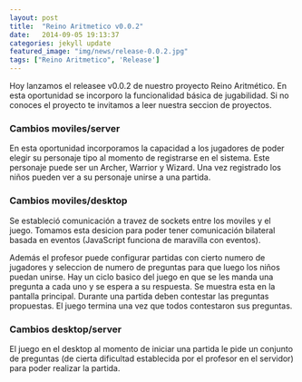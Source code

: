 ```yaml
---
layout: post
title:  "Reino Aritmetico v0.0.2"
date:   2014-09-05 19:13:37
categories: jekyll update
featured_image: "img/news/release-0.0.2.jpg"
tags: ["Reino Aritmetico", 'Release']
---
```


Hoy lanzamos el releasee v0.0.2 de nuestro proyecto Reino Aritmético. En esta oportunidad se incorporo la funcionalidad básica de jugabilidad. 
Si no conoces el proyecto te invitamos a leer nuestra seccion de proyectos.

<h3>Cambios moviles/server</h3>

En esta oportunidad incorporamos la capacidad a los jugadores de poder elegir su personaje tipo al momento de registrarse en el sistema. Este personaje puede ser 
un Archer, Warrior y Wizard. Una vez registrado los niños pueden ver a su personaje unirse a una partida.

<h3>Cambios moviles/desktop</h3>

Se estableció comunicación a travez de sockets entre los moviles y el juego. Tomamos esta desicion para poder tener comunicación bilateral basada en eventos (JavaScript funciona de 
maravilla con eventos).

Además el profesor puede configurar partidas con cierto numero de jugadores y seleccion de numero de preguntas para que luego los niños puedan unirse.
Hay un ciclo basico del juego en que se les manda una pregunta a cada uno y se espera a su respuesta. Se muestra esta en la pantalla principal. Durante una partida
deben contestar las preguntas propuestas. El juego termina una vez que todos contestaron sus preguntas.

<h3>Cambios desktop/server</h3>

El juego en el desktop al momento de iniciar una partida le pide un conjunto de preguntas (de cierta dificultad establecida por el profesor en el servidor) para poder realizar la partida.
